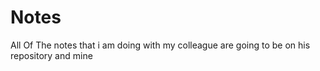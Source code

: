 # Notes
All Of The notes that i am doing with my colleague are going to be on his repository and mine
